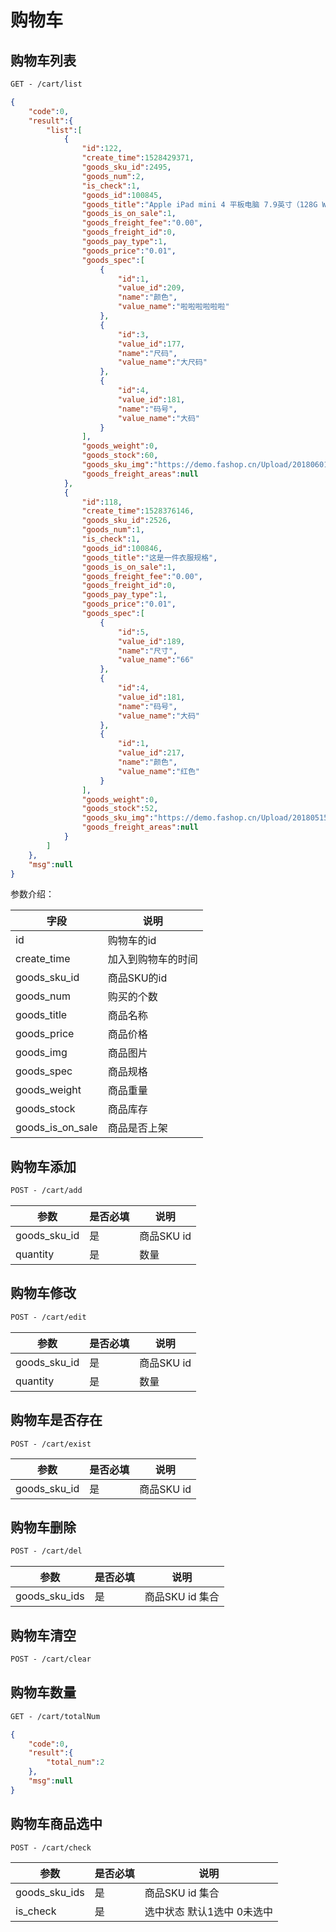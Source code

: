 # 购物车
## 购物车列表

```html
GET - /cart/list
```

```json
{
    "code":0,
    "result":{
        "list":[
            {
                "id":122,
                "create_time":1528429371,
                "goods_sku_id":2495,
                "goods_num":2,
                "is_check":1,
                "goods_id":100845,
                "goods_title":"Apple iPad mini 4 平板电脑 7.9英寸（128G WLAN版/A8芯片/Retin",
                "goods_is_on_sale":1,
                "goods_freight_fee":"0.00",
                "goods_freight_id":0,
                "goods_pay_type":1,
                "goods_price":"0.01",
                "goods_spec":[
                    {
                        "id":1,
                        "value_id":209,
                        "name":"颜色",
                        "value_name":"啦啦啦啦啦啦"
                    },
                    {
                        "id":3,
                        "value_id":177,
                        "name":"尺码",
                        "value_name":"大尺码"
                    },
                    {
                        "id":4,
                        "value_id":181,
                        "name":"码号",
                        "value_name":"大码"
                    }
                ],
                "goods_weight":0,
                "goods_stock":60,
                "goods_sku_img":"https://demo.fashop.cn/Upload/20180601/iwxEhVeKD4Sg3Xa.jpeg",
                "goods_freight_areas":null
            },
            {
                "id":118,
                "create_time":1528376146,
                "goods_sku_id":2526,
                "goods_num":1,
                "is_check":1,
                "goods_id":100846,
                "goods_title":"这是一件衣服规格",
                "goods_is_on_sale":1,
                "goods_freight_fee":"0.00",
                "goods_freight_id":0,
                "goods_pay_type":1,
                "goods_price":"0.01",
                "goods_spec":[
                    {
                        "id":5,
                        "value_id":189,
                        "name":"尺寸",
                        "value_name":"66"
                    },
                    {
                        "id":4,
                        "value_id":181,
                        "name":"码号",
                        "value_name":"大码"
                    },
                    {
                        "id":1,
                        "value_id":217,
                        "name":"颜色",
                        "value_name":"红色"
                    }
                ],
                "goods_weight":0,
                "goods_stock":52,
                "goods_sku_img":"https://demo.fashop.cn/Upload/20180515/As4VbciJEea6xu8.jpeg",
                "goods_freight_areas":null
            }
        ]
    },
    "msg":null
}
```

参数介绍：

| 字段               | 说明        |
| ---------------- | --------- |
| id               | 购物车的id    |
| create_time      | 加入到购物车的时间 |
| goods_sku_id     | 商品SKU的id  |
| goods_num        | 购买的个数     |
| goods_title      | 商品名称      |
| goods_price      | 商品价格      |
| goods_img        | 商品图片      |
| goods_spec       | 商品规格      |
| goods_weight     | 商品重量      |
| goods_stock      | 商品库存      |
| goods_is_on_sale | 商品是否上架    |



## 购物车添加

```html
POST - /cart/add
```

| 参数           | 是否必填 | 说明       |
| ------------ | ---- | -------- |
| goods_sku_id | 是    | 商品SKU id |
| quantity     | 是    | 数量       |

## 购物车修改

```html
POST - /cart/edit
```

| 参数           | 是否必填 | 说明       |
| ------------ | ---- | -------- |
| goods_sku_id | 是    | 商品SKU id |
| quantity     | 是    | 数量       |

## 购物车是否存在

```
POST - /cart/exist
```

| 参数           | 是否必填 | 说明       |
| ------------ | ---- | -------- |
| goods_sku_id | 是    | 商品SKU id |

## 购物车删除

```html
POST - /cart/del
```

| 参数            | 是否必填 | 说明          |
| ------------- | ---- | ----------- |
| goods_sku_ids | 是    | 商品SKU id 集合 |

## 购物车清空

```html
POST - /cart/clear
```

## 购物车数量

```html
GET - /cart/totalNum
```

```json
{
    "code":0,
    "result":{
        "total_num":2
    },
    "msg":null
}
```



## 购物车商品选中

```html
POST - /cart/check
```

| 参数            | 是否必填 | 说明              |
| ------------- | ---- | --------------- |
| goods_sku_ids | 是    | 商品SKU id 集合     |
| is_check      | 是    | 选中状态 默认1选中 0未选中 |

